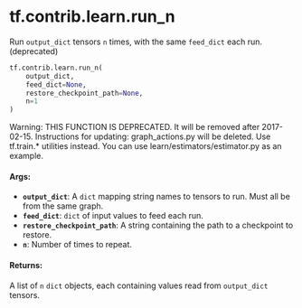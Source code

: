 <div itemscope itemtype="http://developers.google.com/ReferenceObject">
<meta itemprop="name" content="tf.contrib.learn.run_n" />
<meta itemprop="path" content="Stable" />
</div>

# tf.contrib.learn.run_n

Run `output_dict` tensors `n` times, with the same `feed_dict` each run. (deprecated)

``` python
tf.contrib.learn.run_n(
    output_dict,
    feed_dict=None,
    restore_checkpoint_path=None,
    n=1
)
```

<!-- Placeholder for "Used in" -->

Warning: THIS FUNCTION IS DEPRECATED. It will be removed after 2017-02-15.
Instructions for updating:
graph_actions.py will be deleted. Use tf.train.* utilities instead. You can use learn/estimators/estimator.py as an example.

#### Args:


* <b>`output_dict`</b>: A `dict` mapping string names to tensors to run. Must all be
  from the same graph.
* <b>`feed_dict`</b>: `dict` of input values to feed each run.
* <b>`restore_checkpoint_path`</b>: A string containing the path to a checkpoint to
  restore.
* <b>`n`</b>: Number of times to repeat.


#### Returns:

A list of `n` `dict` objects, each containing values read from `output_dict`
tensors.
